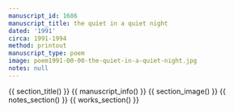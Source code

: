 ```yaml
---
manuscript_id: 1686
manuscript_title: the quiet in a quiet night
dated: '1991'
circa: 1991-1994
method: printout
manuscript_type: poem
image: poem1991-00-00-the-quiet-in-a-quiet-night.jpg
notes: null
---
```


{{ section_title() }}
{{ manuscript_info() }}
{{ section_image() }}
{{ notes_section() }}
{{ works_section() }}
